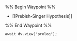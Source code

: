 %% Begin Waypoint %%
- [[Prebish-Singer Hypothesis]]

%% End Waypoint %%

```dataviewjs
await dv.view("prolog");
```